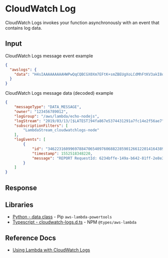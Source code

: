# CloudWatch Log

CloudWatch Logs invokes your function asynchronously with an event that contains log data.

## Input

CloudWatch Logs message event example

```json
{
  "awslogs": {
    "data": "H4sIAAAAAAAAAHWPwQqCQBCGX0Xm7EFtK+smZBEUgXoLCdMhFtKV3akI8d0bLYmibvPPN3wz00CJxmQnTO41whwWQRIctmEcB6sQbFC3CjW3XW8kxpOpP+OC22d1Wml1qZkQGtoMsScxaczKN3plG8zlaHIta5KqWsozoTYw3/djzwhpLwivWFGHGpAFe7DL68JlBUk+l7KSN7tCOEJ4M3/qOI49vMHj+zCKdlFqLaU2ZHV2a4Ct/an0/ivdX8oYc1UVX860fQDQiMdxRQEAAA=="
  }
}
```

CloudWatch Logs message data (decoded) example

```json
{
    "messageType": "DATA_MESSAGE",
    "owner": "123456789012",
    "logGroup": "/aws/lambda/echo-nodejs",
    "logStream": "2019/03/13/[$LATEST]94fa867e5374431291a7fc14e2f56ae7",
    "subscriptionFilters": [
        "LambdaStream_cloudwatchlogs-node"
    ],
    "logEvents": [
        {
            "id": "34622316099697884706540976068822859012661220141643892546",
            "timestamp": 1552518348220,
            "message": "REPORT RequestId: 6234bffe-149a-b642-81ff-2e8e376d8aff\tDuration: 46.84 ms\tBilled Duration: 47 ms \tMemory Size: 192 MB\tMax Memory Used: 72 MB\t\n"
        }
    ]
}
```

## Response

## Libraries

- [Python - data class](https://awslabs.github.io/aws-lambda-powertools-python/1.25.1/utilities/data_classes/#cloudwatch-logs) - Pip `aws-lambda-powertools`
- [Typescript - cloudwatch-logs.d.ts](https://github.com/DefinitelyTyped/DefinitelyTyped/blob/master/types/aws-lambda/trigger/cloudwatch-logs.d.ts) - NPM `@types/aws-lambda`

## Reference Docs

- [Using Lambda with CloudWatch Logs](https://docs.aws.amazon.com/lambda/latest/dg/services-cloudwatchlogs.html)
